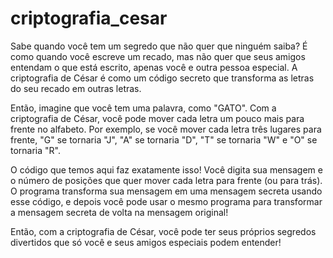 # criptografia_cesar
Sabe quando você tem um segredo que não quer que ninguém saiba? É como quando você escreve um recado, mas não quer que seus amigos entendam o que está escrito, apenas você e outra pessoa especial. A criptografia de César é como um código secreto que transforma as letras do seu recado em outras letras.

Então, imagine que você tem uma palavra, como "GATO". Com a criptografia de César, você pode mover cada letra um pouco mais para frente no alfabeto. Por exemplo, se você mover cada letra três lugares para frente, "G" se tornaria "J", "A" se tornaria "D", "T" se tornaria "W" e "O" se tornaria "R".

O código que temos aqui faz exatamente isso! Você digita sua mensagem e o número de posições que quer mover cada letra para frente (ou para trás). O programa transforma sua mensagem em uma mensagem secreta usando esse código, e depois você pode usar o mesmo programa para transformar a mensagem secreta de volta na mensagem original!

Então, com a criptografia de César, você pode ter seus próprios segredos divertidos que só você e seus amigos especiais podem entender!
